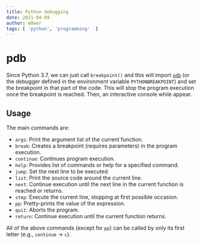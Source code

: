 ```yaml
---
title: Python debugging
date: 2021-04-09
author: m0wer
tags: [ 'python', 'programming'  ]
---
```


# pdb

 Since Python 3.7, we can just call `breakpoint()` and this will import
 [`pdb`](https://docs.python.org/3/library/pdb.html)
 (or the debugger defined in the environment variable `PYTHONBREAKPOINT`) and
 set the breakpoint in that part of the code. This will stop the program
 execution once the breakpoint is reached. Then, an interactive console while
 appear.

## Usage

The main commands are:

* `args`: Print the argument list of the current function.
* `break`: Creates a breakpoint (requires parameters) in the program execution.
* `continue`: Continues program execution.
* `help`: Provides list of commands or help for a specified command.
* `jump`: Set the next line to be executed
* `list`: Print the source code around the current line.
* `next`: Continue execution until the next line in the current function is
  reached or returns.
* `step`: Execute the current line, stopping at first possible occasion.
* `pp`: Pretty-prints the value of the expression.
* `quit`: Aborts the program.
* `return`:	Continue execution until the current function returns.

All of the above commands (except for `pp`) can be called by only its first
letter (e.g., `continue` -> `c`).
